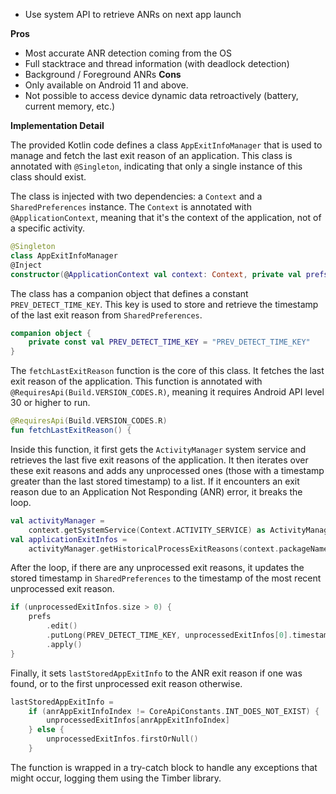 

- Use system API to retrieve ANRs on next app launch

**Pros**
- Most accurate ANR detection coming from the OS
- Full stacktrace and thread information (with deadlock detection)
- Background / Foreground ANRs
**Cons**
- Only available on Android 11 and above.
- Not possible to access device dynamic data retroactively (battery, current memory, etc.)

**Implementation Detail**

The provided Kotlin code defines a class `AppExitInfoManager` that is used to manage and fetch the last exit reason of an application. This class is annotated with `@Singleton`, indicating that only a single instance of this class should exist.

The class is injected with two dependencies: a `Context` and a `SharedPreferences` instance. The `Context` is annotated with `@ApplicationContext`, meaning that it's the context of the application, not of a specific activity.

```kotlin
@Singleton
class AppExitInfoManager
@Inject
constructor(@ApplicationContext val context: Context, private val prefs: SharedPreferences) {
```

The class has a companion object that defines a constant `PREV_DETECT_TIME_KEY`. This key is used to store and retrieve the timestamp of the last exit reason from `SharedPreferences`.

```kotlin
companion object {
    private const val PREV_DETECT_TIME_KEY = "PREV_DETECT_TIME_KEY"
}
```

The `fetchLastExitReason` function is the core of this class. It fetches the last exit reason of the application. This function is annotated with `@RequiresApi(Build.VERSION_CODES.R)`, meaning it requires Android API level 30 or higher to run.

```kotlin
@RequiresApi(Build.VERSION_CODES.R)
fun fetchLastExitReason() {
```

Inside this function, it first gets the `ActivityManager` system service and retrieves the last five exit reasons of the application. It then iterates over these exit reasons and adds any unprocessed ones (those with a timestamp greater than the last stored timestamp) to a list. If it encounters an exit reason due to an Application Not Responding (ANR) error, it breaks the loop.

```kotlin
val activityManager =
    context.getSystemService(Context.ACTIVITY_SERVICE) as ActivityManager
val applicationExitInfos =
    activityManager.getHistoricalProcessExitReasons(context.packageName, 0, 5)
```

After the loop, if there are any unprocessed exit reasons, it updates the stored timestamp in `SharedPreferences` to the timestamp of the most recent unprocessed exit reason.

```kotlin
if (unprocessedExitInfos.size > 0) {
    prefs
        .edit()
        .putLong(PREV_DETECT_TIME_KEY, unprocessedExitInfos[0].timestamp)
        .apply()
}
```

Finally, it sets `lastStoredAppExitInfo` to the ANR exit reason if one was found, or to the first unprocessed exit reason otherwise.

```kotlin
lastStoredAppExitInfo =
    if (anrAppExitInfoIndex != CoreApiConstants.INT_DOES_NOT_EXIST) {
        unprocessedExitInfos[anrAppExitInfoIndex]
    } else {
        unprocessedExitInfos.firstOrNull()
    }
```

The function is wrapped in a try-catch block to handle any exceptions that might occur, logging them using the Timber library.
